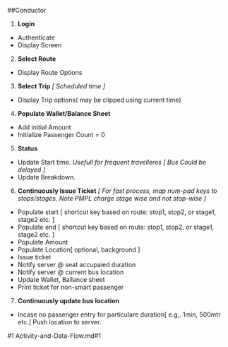 ##Conductor
1. **Login**
  * Authenticate
  * Display Screen
2. **Select Route**
  * Display Route Options
3. **Select Trip** *[ Scheduled time ]*
  * Display Trip options( may be clipped using current time)
4. **Populate Wallet/Balance Sheet**
  * Add initial Amount
  * Initialize Passenger Count = 0
5. **Status** 
  * Update Start time. *Usefull for frequent travelleres [ Bus Could be delayed ]*
  * Update Breakdown.
6. **Continuously Issue Ticket** *[ For fast process, map num-pad keys to stops/stages. Note PMPL charge stage wise and not stop-wise ]*
  * Populate start [ shortcut key based on route: stop1, stop2, or stage1, stage2 etc. ]
  * Populate end [ shortcut key based on route: stop1, stop2, or stage1, stage2 etc. ]
  * Populate Amount
  * Populate Location[ optional, background ]
  * Issue ticket
  * Notify server @ seat accupaied duration
  * Notify server @ current bus location
  * Update Wallet, Ballance sheet
  * Print ticket for non-smart passenger
7. **Continuously update bus location**
  * Incase no passenger entry for particulare duration[ e.g,. 1min, 500mtr etc.] Push location to server.

#1
Activity-and-Data-Flow.md#1
